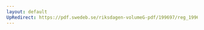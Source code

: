 ```yaml
---
layout: default
UpRedirect: https://pdf.swedeb.se/riksdagen-volumeG-pdf/199697/reg_199697/reg_199697_0331.pdf
---
```

